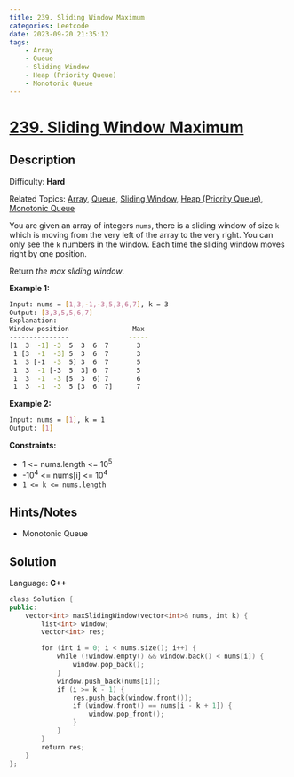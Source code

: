 ```yaml
---
title: 239. Sliding Window Maximum
categories: Leetcode
date: 2023-09-20 21:35:12
tags:
    - Array
    - Queue
    - Sliding Window
    - Heap (Priority Queue)
    - Monotonic Queue
---
```


# [239\. Sliding Window Maximum](https://leetcode.com/problems/sliding-window-maximum/)

## Description

Difficulty: **Hard**

Related Topics: [Array](https://leetcode.com/tag/https://leetcode.com/tag/array//), [Queue](https://leetcode.com/tag/https://leetcode.com/tag/queue//), [Sliding Window](https://leetcode.com/tag/https://leetcode.com/tag/sliding-window//), [Heap (Priority Queue)](https://leetcode.com/tag/https://leetcode.com/tag/heap-priority-queue//), [Monotonic Queue](https://leetcode.com/tag/https://leetcode.com/tag/monotonic-queue//)

You are given an array of integers `nums`, there is a sliding window of size `k` which is moving from the very left of the array to the very right. You can only see the `k` numbers in the window. Each time the sliding window moves right by one position.

Return _the max sliding window_.

**Example 1:**

```bash
Input: nums = [1,3,-1,-3,5,3,6,7], k = 3
Output: [3,3,5,5,6,7]
Explanation:
Window position                Max
---------------               -----
[1  3  -1] -3  5  3  6  7       3
 1 [3  -1  -3] 5  3  6  7       3
 1  3 [-1  -3  5] 3  6  7       5
 1  3  -1 [-3  5  3] 6  7       5
 1  3  -1  -3 [5  3  6] 7       6
 1  3  -1  -3  5 [3  6  7]      7
```

**Example 2:**

```bash
Input: nums = [1], k = 1
Output: [1]
```

**Constraints:**

* 1 <= nums.length <= 10<sup>5</sup>
* -10<sup>4</sup> <= nums[i] <= 10<sup>4</sup>
* `1 <= k <= nums.length`

## Hints/Notes

* Monotonic Queue

## Solution

Language: **C++**

```C++
class Solution {
public:
    vector<int> maxSlidingWindow(vector<int>& nums, int k) {
        list<int> window;
        vector<int> res;

        for (int i = 0; i < nums.size(); i++) {
            while (!window.empty() && window.back() < nums[i]) {
                window.pop_back();
            }
            window.push_back(nums[i]);
            if (i >= k - 1) {
                res.push_back(window.front());
                if (window.front() == nums[i - k + 1]) {
                    window.pop_front();
                }
            }
        }
        return res;
    }
};
```
